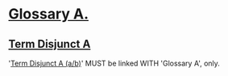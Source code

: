 # [Glossary A.](#glossary-a)

## [Term Disjunct A](#term-disjunct-a)

'[Term Disjunct A (a/b)][1]' MUST be linked WITH 'Glossary A', only.

[1]: disjunct-terms-glossary-a.md#term-disjunct-a "'Term Disjunct A' MUST be linked WITH 'Glossary A', only."
